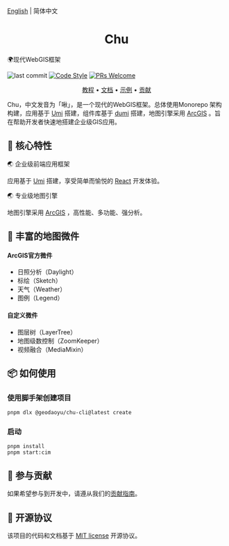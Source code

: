 [English](./README.en-US.md) | 简体中文

<h1 align="center">Chu</h1>

🌍现代WebGIS框架

![last commit](https://badgen.net/github/last-commit/GeoDaoyu/Chu) [![Code Style](https://img.shields.io/badge/eslint--config--ali-_code%20style-green)](https://github.com/alibaba/f2e-spec) [![PRs Welcome](https://img.shields.io/badge/PRs-welcome-green.svg)](./CONTRIBUTING.md)

<p align="center">
  <a href="./docs/tutorial/quickstart.md">教程</a> •
  <a href="./docs/index.md">文档</a> •
  <a href="./docs/examples/index.md">示例</a> •
  <a href="./CONTRIBUTING.md">贡献</a>
</p>

Chu，中文发音为「啾」，是一个现代的WebGIS框架。总体使用Monorepo 架构构建，应用基于 [Umi](https://umijs.org/) 搭建，组件库基于 [dumi](https://d.umijs.org/) 搭建，地图引擎采用 [ArcGIS](https://developers.arcgis.com/javascript/latest/) 。旨在帮助开发者快速地搭建企业级GIS应用。

## 🌟 核心特性

🌏 企业级前端应用框架

应用基于 [Umi](https://umijs.org/) 搭建，享受简单而愉悦的 [React](https://react.dev/) 开发体验。

🌏 专业级地图引擎

地图引擎采用 [ArcGIS](https://developers.arcgis.com/javascript/latest/) ，高性能、多功能、强分析。

## 🌈 丰富的地图微件

#### ArcGIS官方微件

- 日照分析（Daylight）
- 标绘（Sketch）
- 天气（Weather）
- 图例（Legend）

#### 自定义微件

- 图层树（LayerTree）
- 地图级数控制（ZoomKeeper）
- 视频融合（MediaMixin）

## 📦 如何使用

### 使用脚手架创建项目

```bash
pnpm dlx @geodaoyu/chu-cli@latest create
```

### 启动

```shell
pnpm install
pnpm start:cim
```

## 🤝 参与贡献

如果希望参与到开发中，请遵从我们的[贡献指南](./CONTRIBUTING.md)。

## 📄 开源协议

该项目的代码和文档基于 [MIT license](./LICENSE) 开源协议。

